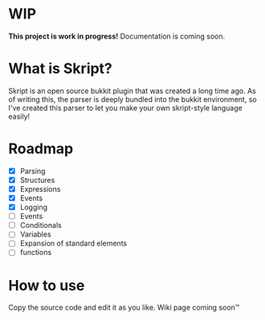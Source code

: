 
# WIP
**This project is work in progress!** Documentation is coming soon. 

# What is Skript?
Skript is an open source bukkit plugin that was created a long time ago. As of writing this, the parser is deeply bundled into the bukkit environment, so I've created this parser to let you make your own skript-style language easily!

# Roadmap
- [x] Parsing
- [x] Structures
- [x] Expressions
- [x] Events
- [x] Logging
- [ ] Events
- [ ] Conditionals
- [ ] Variables
- [ ] Expansion of standard elements
- [ ] functions

# How to use
Copy the source code and edit it as you like. Wiki page coming soon™
